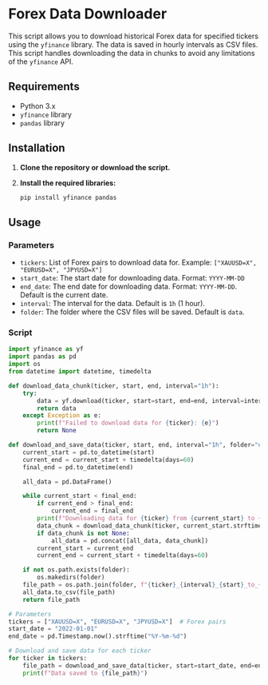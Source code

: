 # Forex Data Downloader

This script allows you to download historical Forex data for specified tickers using the `yfinance` library. The data is saved in hourly intervals as CSV files. This script handles downloading the data in chunks to avoid any limitations of the `yfinance` API.

## Requirements

- Python 3.x
- `yfinance` library
- `pandas` library

## Installation

1. **Clone the repository or download the script.**

2. **Install the required libraries:**
    ```bash
    pip install yfinance pandas
    ```

## Usage

### Parameters

- `tickers`: List of Forex pairs to download data for. Example: `["XAUUSD=X", "EURUSD=X", "JPYUSD=X"]`
- `start_date`: The start date for downloading data. Format: `YYYY-MM-DD`
- `end_date`: The end date for downloading data. Format: `YYYY-MM-DD`. Default is the current date.
- `interval`: The interval for the data. Default is `1h` (1 hour).
- `folder`: The folder where the CSV files will be saved. Default is `data`.

### Script

```python
import yfinance as yf
import pandas as pd
import os
from datetime import datetime, timedelta

def download_data_chunk(ticker, start, end, interval="1h"):
    try:
        data = yf.download(ticker, start=start, end=end, interval=interval)
        return data
    except Exception as e:
        print(f"Failed to download data for {ticker}: {e}")
        return None

def download_and_save_data(ticker, start, end, interval="1h", folder="data"):
    current_start = pd.to_datetime(start)
    current_end = current_start + timedelta(days=60)
    final_end = pd.to_datetime(end)

    all_data = pd.DataFrame()

    while current_start < final_end:
        if current_end > final_end:
            current_end = final_end
        print(f"Downloading data for {ticker} from {current_start} to {current_end}")
        data_chunk = download_data_chunk(ticker, current_start.strftime("%Y-%m-%d"), current_end.strftime("%Y-%m-%d"), interval)
        if data_chunk is not None:
            all_data = pd.concat([all_data, data_chunk])
        current_start = current_end
        current_end = current_start + timedelta(days=60)

    if not os.path.exists(folder):
        os.makedirs(folder)
    file_path = os.path.join(folder, f"{ticker}_{interval}_{start}_to_{end}.csv")
    all_data.to_csv(file_path)
    return file_path

# Parameters
tickers = ["XAUUSD=X", "EURUSD=X", "JPYUSD=X"]  # Forex pairs
start_date = "2022-01-01"
end_date = pd.Timestamp.now().strftime("%Y-%m-%d")

# Download and save data for each ticker
for ticker in tickers:
    file_path = download_and_save_data(ticker, start=start_date, end=end_date, interval="1h")
    print(f"Data saved to {file_path}")
